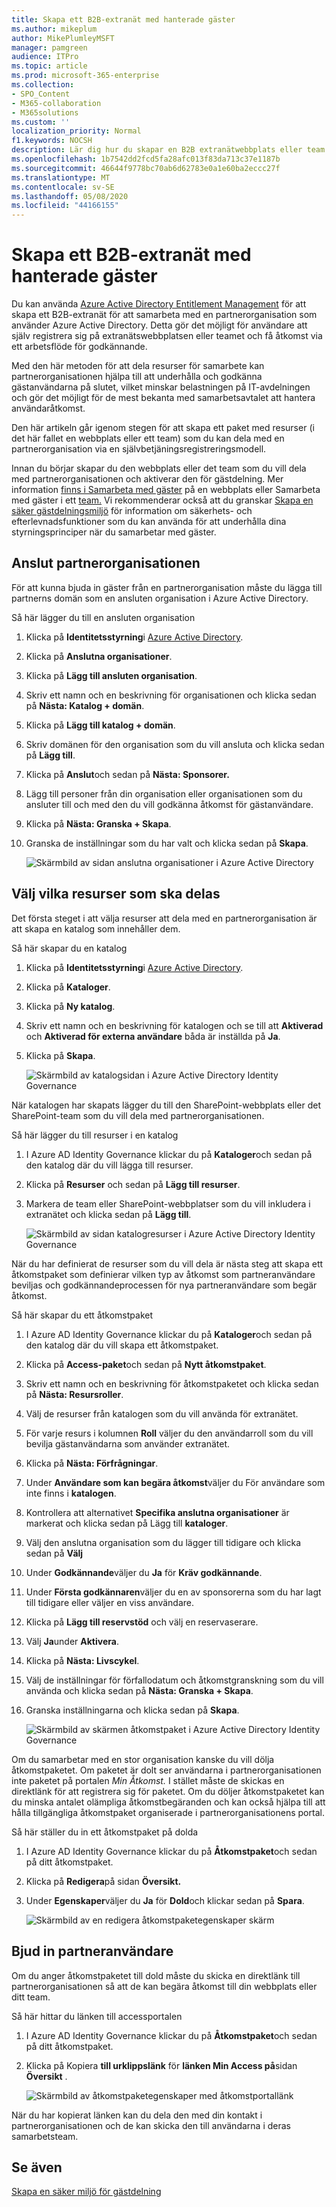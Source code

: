 ```yaml
---
title: Skapa ett B2B-extranät med hanterade gäster
ms.author: mikeplum
author: MikePlumleyMSFT
manager: pamgreen
audience: ITPro
ms.topic: article
ms.prod: microsoft-365-enterprise
ms.collection:
- SPO_Content
- M365-collaboration
- M365solutions
ms.custom: ''
localization_priority: Normal
f1.keywords: NOCSH
description: Lär dig hur du skapar en B2B extranätwebbplats eller team med hanterade gästanvändare från en partnerorganisation.
ms.openlocfilehash: 1b7542dd2fcd5fa28afc013f83da713c37e1187b
ms.sourcegitcommit: 46644f9778bc70ab6d62783e0a1e60ba2eccc27f
ms.translationtype: MT
ms.contentlocale: sv-SE
ms.lasthandoff: 05/08/2020
ms.locfileid: "44166155"
---
```

# <a name="create-a-b2b-extranet-with-managed-guests"></a>Skapa ett B2B-extranät med hanterade gäster

Du kan använda [Azure Active Directory Entitlement Management](https://docs.microsoft.com/azure/active-directory/governance/entitlement-management-overview) för att skapa ett B2B-extranät för att samarbeta med en partnerorganisation som använder Azure Active Directory. Detta gör det möjligt för användare att själv registrera sig på extranätswebbplatsen eller teamet och få åtkomst via ett arbetsflöde för godkännande.

Med den här metoden för att dela resurser för samarbete kan partnerorganisationen hjälpa till att underhålla och godkänna gästanvändarna på slutet, vilket minskar belastningen på IT-avdelningen och gör det möjligt för de mest bekanta med samarbetsavtalet att hantera användaråtkomst.

Den här artikeln går igenom stegen för att skapa ett paket med resurser (i det här fallet en webbplats eller ett team) som du kan dela med en partnerorganisation via en självbetjäningsregistreringsmodell. 

Innan du börjar skapar du den webbplats eller det team som du vill dela med partnerorganisationen och aktiverar den för gästdelning. Mer information [finns i Samarbeta med gäster](collaborate-in-site.md) på en webbplats eller Samarbeta med gäster i ett [team.](collaborate-as-team.md) Vi rekommenderar också att du granskar [Skapa en säker gästdelningsmiljö](create-secure-guest-sharing-environment.md) för information om säkerhets- och efterlevnadsfunktioner som du kan använda för att underhålla dina styrningsprinciper när du samarbetar med gäster.

## <a name="connect-the-partner-organization"></a>Anslut partnerorganisationen

För att kunna bjuda in gäster från en partnerorganisation måste du lägga till partnerns domän som en ansluten organisation i Azure Active Directory.

Så här lägger du till en ansluten organisation
1. Klicka på **Identitetsstyrning**i [Azure Active Directory](https://aad.portal.azure.com).
2. Klicka på **Anslutna organisationer**.
4. Klicka på **Lägg till ansluten organisation**.
5. Skriv ett namn och en beskrivning för organisationen och klicka sedan på **Nästa: Katalog + domän**.
6. Klicka på **Lägg till katalog + domän**.
7. Skriv domänen för den organisation som du vill ansluta och klicka sedan på **Lägg till**.
8. Klicka på **Anslut**och sedan på **Nästa: Sponsorer.**
9. Lägg till personer från din organisation eller organisationen som du ansluter till och med den du vill godkänna åtkomst för gästanvändare.
10. Klicka på **Nästa: Granska + Skapa**.
11. Granska de inställningar som du har valt och klicka sedan på **Skapa**.

    ![Skärmbild av sidan anslutna organisationer i Azure Active Directory](../media/identity-governance-connected-organizations.png)

## <a name="choose-the-resources-to-share"></a>Välj vilka resurser som ska delas

Det första steget i att välja resurser att dela med en partnerorganisation är att skapa en katalog som innehåller dem.

Så här skapar du en katalog
1. Klicka på **Identitetsstyrning**i [Azure Active Directory](https://aad.portal.azure.com).
2. Klicka på **Kataloger**.
3. Klicka på **Ny katalog**.
4. Skriv ett namn och en beskrivning för katalogen och se till att **Aktiverad** och **Aktiverad för externa användare** båda är inställda på **Ja**.
5. Klicka på **Skapa**.

   ![Skärmbild av katalogsidan i Azure Active Directory Identity Governance](../media/identity-governance-catalogs.png)

När katalogen har skapats lägger du till den SharePoint-webbplats eller det SharePoint-team som du vill dela med partnerorganisationen.

Så här lägger du till resurser i en katalog
1. I Azure AD Identity Governance klickar du på **Kataloger**och sedan på den katalog där du vill lägga till resurser.
2. Klicka på **Resurser** och sedan på **Lägg till resurser**.
3. Markera de team eller SharePoint-webbplatser som du vill inkludera i extranätet och klicka sedan på **Lägg till**.

   ![Skärmbild av sidan katalogresurser i Azure Active Directory Identity Governance](../media/identity-governance-catalog-resource.png)

När du har definierat de resurser som du vill dela är nästa steg att skapa ett åtkomstpaket som definierar vilken typ av åtkomst som partneranvändare beviljas och godkännandeprocessen för nya partneranvändare som begär åtkomst.

Så här skapar du ett åtkomstpaket
1. I Azure AD Identity Governance klickar du på **Kataloger**och sedan på den katalog där du vill skapa ett åtkomstpaket.
2. Klicka på **Access-paket**och sedan på **Nytt åtkomstpaket**.
3. Skriv ett namn och en beskrivning för åtkomstpaketet och klicka sedan på **Nästa: Resursroller**.
4. Välj de resurser från katalogen som du vill använda för extranätet.
5. För varje resurs i kolumnen **Roll** väljer du den användarroll som du vill bevilja gästanvändarna som använder extranätet.
6. Klicka på **Nästa: Förfrågningar**.
7. Under **Användare som kan begära åtkomst**väljer du För användare som inte finns i **katalogen**.
8. Kontrollera att alternativet **Specifika anslutna organisationer** är markerat och klicka sedan på Lägg till **kataloger**.
9. Välj den anslutna organisation som du lägger till tidigare och klicka sedan på **Välj**
10. Under **Godkännande**väljer du **Ja** för **Kräv godkännande**.
11. Under **Första godkännaren**väljer du en av sponsorerna som du har lagt till tidigare eller väljer en viss användare.
12. Klicka på **Lägg till reservstöd** och välj en reservaserare.
13. Välj **Ja**under **Aktivera**.
14. Klicka på **Nästa: Livscykel**.
15. Välj de inställningar för förfallodatum och åtkomstgranskning som du vill använda och klicka sedan på **Nästa: Granska + Skapa**.
16. Granska inställningarna och klicka sedan på **Skapa**.

    ![Skärmbild av skärmen åtkomstpaket i Azure Active Directory Identity Governance](../media/identity-governance-access-packages.png)

Om du samarbetar med en stor organisation kanske du vill dölja åtkomstpaketet. Om paketet är dolt ser användarna i partnerorganisationen inte paketet på portalen *Min Åtkomst.* I stället måste de skickas en direktlänk för att registrera sig för paketet. Om du döljer åtkomstpaketet kan du minska antalet olämpliga åtkomstbegäranden och kan också hjälpa till att hålla tillgängliga åtkomstpaket organiserade i partnerorganisationens portal.

Så här ställer du in ett åtkomstpaket på dolda
1. I Azure AD Identity Governance klickar du på **Åtkomstpaket**och sedan på ditt åtkomstpaket.
2. Klicka på **Redigera**på sidan **Översikt.**
3. Under **Egenskaper**väljer du **Ja** för **Dold**och klickar sedan på **Spara**.

   ![Skärmbild av en redigera åtkomstpaketegenskaper skärm](../media/identity-governance-access-package-hidden.png)

## <a name="invite-partner-users"></a>Bjud in partneranvändare

Om du anger åtkomstpaketet till dold måste du skicka en direktlänk till partnerorganisationen så att de kan begära åtkomst till din webbplats eller ditt team.

Så här hittar du länken till accessportalen
1. I Azure AD Identity Governance klickar du på **Åtkomstpaket**och sedan på ditt åtkomstpaket.
2. Klicka på Kopiera **till urklippslänk** för **länken Min Access på**sidan **Översikt** .

   ![Skärmbild av åtkomstpaketegenskaper med åtkomstportallänk](../media/identity-governance-access-portal-link.png)

När du har kopierat länken kan du dela den med din kontakt i partnerorganisationen och de kan skicka den till användarna i deras samarbetsteam.

## <a name="see-also"></a>Se även

[Skapa en säker miljö för gästdelning](create-secure-guest-sharing-environment.md)

